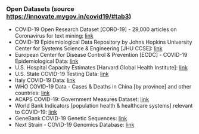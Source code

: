 ### Open Datasets (source https://innovate.mygov.in/covid19/#tab3)
* COVID-19 Open Research Dataset [CORD-19] - 29,000 articles on Coronavirus for text mining: [link](https://lnkd.in/eF3EGrY)
* COVID-19 Epidemiological Data Repository by Johns Hopkins University Center for Systems Science & Engineering [JHU CCSE]: [link](https://lnkd.in/e6QqbKz)
* European Center for Disease Control & Prevention [ECDC] - COVID-19 Epidemiological Data: [link](https://lnkd.in/eMcn9ZY)
* U.S. Hospital Capacity Estimates [Harvard Global Health Institute]: [link](https://lnkd.in/eQe7yb2)
* U.S. State COVID-19 Testing Data: [link](https://lnkd.in/eEq2QRZ)
* Italy COVID-19 Data: [link](https://lnkd.in/e3UGiJi)
* WHO COVID-19 Data - Cases & Deaths in China [by province] and other countries: [link](https://lnkd.in/eMWkmzM)
* ACAPS COVID-19: Government Measures Dataset: [link](https://lnkd.in/ez6TAvS)
* World Bank Indicators [population health & healthcare systems] relevant to COVID-19: [link](https://lnkd.in/eWKT6Vd)
* GeneBank COVID-19 Genetic Sequences: [link](https://lnkd.in/e5niEY9)
* Next Strain - COVID-19 Genomics Database: [link](https://lnkd.in/eh_cQNQ)